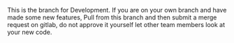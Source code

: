 This is the branch for Development. If you are on your own branch and have made some new features, Pull from this branch
and then submit a merge request on gitlab, do not approve it yourself let other team members look at your new code.
